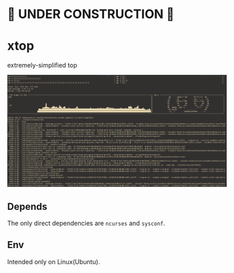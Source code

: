 # 🚧 UNDER CONSTRUCTION 🚧

# xtop 

extremely-simplified top

![log1](./images/log1.png)


## Depends

The only direct dependencies are `ncurses` and `sysconf`.

## Env

Intended only on Linux(Ubuntu).
